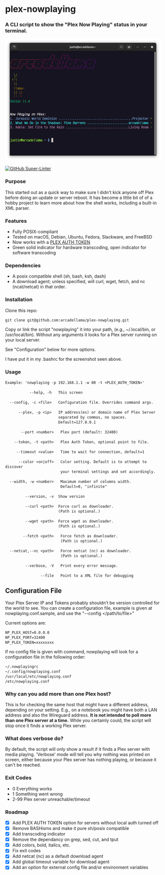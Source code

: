 # plex-nowplaying

### A CLI script to show the "Plex Now Playing" status in your terminal.

![Image](/.github/images/nowplaying-screenshot.png)

[![GitHub Super-Linter](https://github.com/arcadellama/nowplaying.sh/workflows/Lint%20Code%20Base/badge.svg)](https://github.com/marketplace/actions/super-linter)

### Purpose
This started out as a quick way to make sure I didn't kick anyone off Plex before doing an update or server reboot. It has become a little bit of of a hobby project to learn more about how the shell works, including a built-in XML parser.

### Features
- Fully POSIX-compliant
- Tested on macOS, Debian, Ubuntu, Fedora, Slackware, and FreeBSD
- Now works with a [PLEX AUTH TOKEN](https://support.plex.tv/articles/204059436-finding-an-authentication-token-x-plex-token/)
- Green solid indicator for hardware transcoding, open indicator for software transcoding

### Dependencies
- A posix compatible shell (sh, bash, ksh, dash)
- A download agent; unless specified, will curl, wget, fetch, and nc (ncat/netcat) in that order.

### Installation
Clone this repo:

    git clone git@github.com:arcadellama/plex-nowplaying.git

Copy or link the script "nowplaying" it into your path, (e.g., ~/.local/bin, or /usr/local/bin). Without any arguments it looks for a Plex server running on your local server.

See "Configuration" below for more options.

I have put it in my .bashrc for the screenshot seen above.

### Usage

    Example: 'nowplaying -p 192.168.1.1 -w 80 -t <PLEX_AUTH_TOKEN>'
    
               --help, -h   This screen
    
      --config, -c <file>   Configuration file. Overrides command args.
      
          --plex, -p <ip>   IP address(es) or domain name of Plex Server
                            separated by commas, no spaces.
                            Default=127.0.0.1
    
           --port <number>   Plex port (default: 32400)
    
        --token, -t <path>   Plex Auth Token, optional point to file.
    
         --timeout <value>   Time to wait for connection, default=1
    
          --color <on|off>   Color setting. Default is to attempt to discover
                             your terminal settings and set accordingly.
    
      --width, -w <number>   Maximum number of columns width.
                             Default=0, "infinite"
    
             --version, -v  Show version
    
             --curl <path>  Force curl as downloader.
                            (Path is optional.)
    
             --wget <path>  Force wget as downloader.
                            (Path is optional.)
    
            --fetch <path>   Force fetch as downloader.
                             (Path is optional.)
    
      --netcat,--nc <path>   Force netcat (nc) as downloader.
                             (Path is optional.)
     
             --verbose, -V   Print every error message.
    
                    --file   Point to a XML file for debugging
    
## Configuration File
Your Plex Server IP and Tokens probably shouldn't be version controlled for the world to see. You can create a configuration file, example is given at nowplaying.conf.sample, and use the "--config </path/to/file>"

Current options are:  

    NP_PLEX_HOST=0.0.0.0  
    NP_PLEX_PORT=32400  
    NP_PLEX_TOKEN=xxxxxxxx  

If no config file is given with command, nowplaying will look for a configuration file in the following order:

    ~/.nowplayingrc
    ~/.config/nowplaying.conf
    /usr/local/etc/nowplaying.conf
    /etc/nowplaying.conf

### Why can you add more than one Plex host?
This is for checking the same host that might have a different address, depending on your setting. E.g., on a notebook you might have both a LAN address and also the Wireguard address. **It is not intended to poll more than one Plex server at a time.** While you certainly could, the script will stop once it finds a working Plex server.

### What does verbose do?
By default, the script will only show a result if it finds a Plex server with media playing. 'Verbose' mode will tell you why nothing was printed on screen, either because your Plex server has nothing playing, or because it can't be reached.

### Exit Codes
-   0     Everything works
-   1     Something went wrong
-   2-99  Plex server unreachable/timeout 

### Roadmap
- [x] Add PLEX AUTH TOKEN option for servers without local auth turned off
- [x] Remove BASHisms and make it pure sh/posix compatible
- [x] Add transcoding indicator
- [x] Remove the dependancy on grep, sed, cut, and tput
- [x] Add colors, bold, italics, etc.
- [x] Fix exit codes
- [x] Add netcat (nc) as a default download agent
- [x] Add global timeout variable for download agent
- [x] Add an option for external config file and/or environment variables
